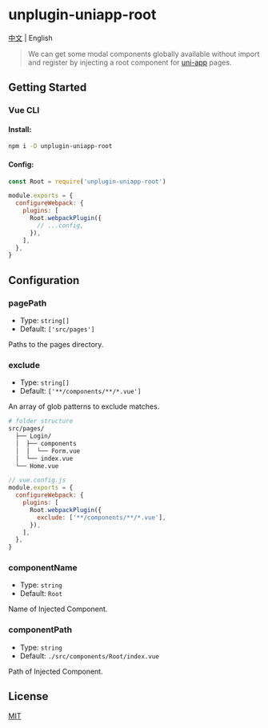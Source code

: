 # unplugin-uniapp-root

[中文](./README.md) | English

> We can get some modal components globally available without import and register by injecting a root component for [uni-app](https://github.com/dcloudio/uni-app) pages.

## Getting Started

### Vue CLI

#### Install:

```bash
npm i -D unplugin-uniapp-root
```

#### Config:

```javascript
const Root = require('unplugin-uniapp-root')

module.exports = {
  configureWebpack: {
    plugins: [
      Root.webpackPlugin({
        // ...config,
      }),
    ],
  },
}
```

## Configuration

### pagePath

- Type: `string[]`
- Default: `['src/pages']`

Paths to the pages directory.

### exclude

- Type: `string[]`
- Default: `['**/components/**/*.vue']`

An array of glob patterns to exclude matches.

```bash
# folder structure
src/pages/
  ├── Login/
  │  ├── components
  │  │  └── Form.vue
  │  └── index.vue
  └── Home.vue
```

```javascript
// vue.config.js
module.exports = {
  configureWebpack: {
    plugins: [
      Root.webpackPlugin({
        exclude: ['**/components/**/*.vue'],
      }),
    ],
  },
}
```

### componentName

- Type: `string`
- Default: `Root`

Name of Injected Component.

### componentPath

- Type: `string`
- Default: `./src/components/Root/index.vue`

Path of Injected Component.

## License

[MIT](https://opensource.org/licenses/MIT)
